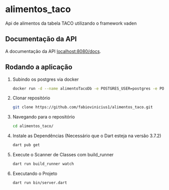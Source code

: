 # alimentos_taco
Api de alimentos da tabela TACO utilizando o framework vaden
## Documentação da API
A documentação da API [localhost:8080/docs](http://localhost:8080/docs/).
## Rodando a aplicação  
1. Subindo os postgres via docker
   ```bash
   docker run -d --name alimentoTacoDb -e POSTGRES_USER=postgres -e POSTGRES_PASSWORD=senha123 -e POSTGRES_DB=alimento_taco -v postgres_data:/var/lib/postgresql/data -p 5432:5432 postgres:latest
   ```
2. Clonar repositório
   ```bash
   git clone https://github.com/fabiovinicius1/alimentos_taco.git
   ```
3. Navegando para o repositório
   ```bash
   cd alimentos_taco/
   ```
4. Instale as Dependências (Necessário que o Dart esteja na versão 3.7.2)
   ```bash
   dart pub get
   ```
5. Execute o Scanner de Classes com build_runner
   ```bash
   dart run build_runner watch
   ```
6. Executando o Projeto
   ```bash
   dart run bin/server.dart
   ```

